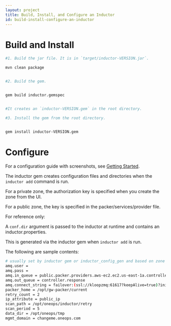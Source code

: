 ```yaml
---
layout: project
title: Build, Install, and Configure an Inductor
id: build-install-configure-an-inductor
---
```


# Build and Install

~~~ bash
#1. Build the jar file. It is in `target/inductor-VERSION.jar`.

mvn clean package


#2. Build the gem.


gem build inductor.gemspec


#It creates an `inductor-VERSION.gem` in the root directory.

#3. Install the gem from the root directory.


gem install inductor-VERSION.gem
~~~

# Configure

For a configuration guide with screenshots, see [Getting Started](../getting-started/#getting-started).

The inductor gem creates configuration files and directories when the `inductor add` command is run.

For a private zone, the authorization key is specified when you create the zone from the UI.

For a public zone, the key is specified in the packer/services/provider file.

For reference only:

A `conf.dir` argument is passed to the inductor at runtime and contains an inductor.properties.

This is generated via the inductor gem when `inductor add` is run.

The following are sample contents:

~~~bash
# usually set by inductor gem or inductor_config_gen and based on zone
amq.user =
amq.pass =
amq.in_queue = public.packer.providers.aws-ec2.ec2.us-east-1a.controller.workorders
amq.out_queue = controller.response
amq.connect_string = failover:(ssl://kloopzmq:61617?keepAlive=true)?initialReconnectDelay=1000&startupMaxReconnectAttempts=2
packer_home = /opt/gw-packer/current
retry_count = 2
ip_attribute = public_ip
scan_path = /opt/oneops/inductor/retry
scan_period = 5
data_dir = /opt/oneops/tmp
mgmt_domain = changeme.oneops.com
~~~
